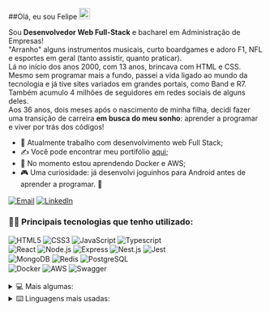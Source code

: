 ##Olá, eu sou Felipe <img alt="Oi!"  width="22px" src="https://github.com/TheDudeThatCode/TheDudeThatCode/blob/master/Assets/Hi.gif?raw=true"/>

<p>
  Sou <strong>Desenvolvedor Web Full-Stack</strong> e bacharel em Administração de Empresas!<br>
"Arranho" alguns instrumentos musicais, curto boardgames e adoro F1, NFL e esportes em geral (tanto assistir, quanto praticar).<br>
Lá no início dos anos 2000, com 13 anos, brincava com  HTML e CSS. Mesmo sem programar mais a fundo, passei a vida ligado ao mundo da tecnologia e já tive sites variados em grandes portais, como Band e R7. Também acumulo 4 milhões de seguidores em redes sociais de alguns deles.<br>
Aos 36 anos, dois meses após o nascimento de minha filha, decidi fazer uma transição de carreira <strong>em busca do meu sonho</strong>: aprender a programar e viver por trás dos códigos!
</p>

- 🔭 Atualmente trabalho com desenvolvimento web Full Stack;
- ✍ Você pode encontrar meu portifólio [aqui][repositorio];
- 🌱 No momento estou aprendendo Docker e AWS;
- 🎮 Uma curiosidade: já desenvolvi joguinhos para Android antes de aprender a programar. 🤨


[<img align="center" alt="Email" src="https://img.shields.io/badge/Microsoft_Outlook-0078D4?logo=microsoft-outlook&logoColor=white" />][email]
[<img align="center" alt="LinkedIn" src="https://img.shields.io/badge/LinkedIn-0077B5?logo=linkedin&logoColor=white" />][linkedin]


### 🧑‍💻 Principais tecnologias que tenho utilizado:

<div>
  <img align="center" alt="HTML5" src="https://img.shields.io/badge/HTML-E34F26.svg?logo=html5&logoColor=white" />
  <img align="center" alt="CSS3" src="https://img.shields.io/badge/CSS3-1572B6?&logo=css3&logoColor=white"/>
  <img align="center" alt="JavaScript" src="https://img.shields.io/badge/JavaScript-323330?&logo=javascript&logoColor=F7DF1E" />
  <img align="center" alt="Typescript" src="https://img.shields.io/badge/TypeScript-007ACC?&logo=typescript&logoColor=white" />
  <br>
  <img align="center" alt="React" src="https://img.shields.io/badge/React-20232A?&logo=react&logoColor=61DAFB" />
  <img align="center" alt="Node.js"  src="https://img.shields.io/badge/Node%20js-339933?&logo=nodedotjs&logoColor=white"  />
  <img align="center" alt="Express"  src="https://img.shields.io/badge/Express%20js-000000?&logo=express&logoColor=white"  />
  <img align="center" alt="Nest.js"  src="https://img.shields.io/badge/nestjs-E0234E?&logo=nestjs&logoColor=white"  />
  <img align="center" alt="Jest"  src="https://img.shields.io/badge/Jest-C21325?&logo=jest&logoColor=white"  />
  <br>
  <img align="center" alt="MongoDB" src="https://img.shields.io/badge/MongoDB-4EA94B?&logo=mongodb&logoColor=white" />
  <img align="center" alt="Redis" src="https://img.shields.io/badge/redis-%23DD0031.svg?&logo=redis&logoColor=white" />
  <img align="center" alt="PostgreSQL" src="https://img.shields.io/badge/PostgreSQL-316192?&logo=postgresql&logoColor=white" />
  <br>
  <img align="center" alt="Docker" src="https://img.shields.io/badge/Docker-2CA5E0?&logo=docker&logoColor=white" />
  <img align="center" alt="AWS" src="https://img.shields.io/badge/Amazon_AWS-FF9900?&logo=amazonaws&logoColor=white" />
  <img align="center" alt="Swagger" src="https://img.shields.io/badge/Swagger-85EA2D?&logo=Swagger&logoColor=white"/>
</div>

<br>

<details>
  <summary>💻 Mais algumas:</summary>
  <br>
  <div>
    <img align="center" alt="npm" src="https://img.shields.io/badge/npm-CB3837?&logo=npm&logoColor=white" />
    <img align="center" alt="Styled-components" src="https://img.shields.io/badge/styled--components-DB7093?logo=styled-components&logoColor=white" />
    <img align="center" alt="ts-node" src="https://img.shields.io/badge/ts--node-3178C6?&logo=ts-node&logoColor=white" />
    <img align="center" alt="Prisma" src="https://img.shields.io/badge/Prisma-3982CE?&logo=Prisma&logoColor=white" />
    <img align="center" alt="JWT" src="https://img.shields.io/badge/JWT-000000?&logo=JSON%20web%20tokens&logoColor=white" />
    <img align="center" alt="Axios" src="https://img.shields.io/badge/axios-671ddf?&logo=axios&logoColor=white" />
    <br>
    <img align="center" alt="Figma" src="https://img.shields.io/badge/Figma-F24E1E?&logo=figma&logoColor=white" />
    <img align="center" alt="VSCode" src="https://img.shields.io/badge/VSCode-0078D4?&logo=visual%20studio%20code&logoColor=white" />
    <img align="center" alt="Git" src="https://img.shields.io/badge/Git-F05033.svg?logo=git&logoColor=white">
    <img align="center" alt="GitHub" src="https://img.shields.io/badge/GitHub-100000?&logo=github&logoColor=white" />
    <img align="center" alt="Linux" src="https://img.shields.io/badge/Linux-FCC624.svg?logo=linux&logoColor=white">
  <div></div>
</details>


<details>
<summary>⌨️ Linguagens mais usadas:</summary>
  <br>
  <div align="center">
    <img align="left" src="https://github-readme-stats.vercel.app/api/top-langs?username=felipeiasbik&show_icons=true&locale=en&layout=compact&theme=dark" alt="felipeiasbik" />
  </div>
</details>



[repositorio]: https://github.com/felipeiasbik?tab=repositories
[email]: mailto:felipeiasik@hotmail.com
[linkedin]: https://www.linkedin.com/in/felipeiasbik/
